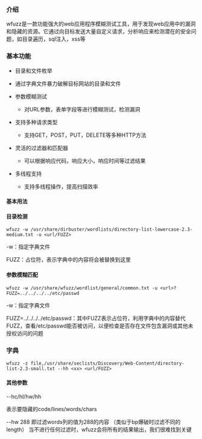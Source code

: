 ### 介绍

wfuzz是一款功能强大的web应用程序模糊测试工具，用于发现web应用中的漏洞和隐藏的资源。它通过向目标发送大量自定义请求，分析响应来检测潜在的安全问题，如目录遍历，sql注入，xss等





### 基本功能

- 目录和文件枚举
- 通过字典文件暴力破解目标网站的目录和文件

- 参数模糊测试
  - 对URL参数，表单字段等进行模糊测试，检测漏洞

- 支持多种请求类型
  - 支持GET，POST，PUT，DELETE等多种HTTP方法

- 灵活的过滤器和匹配器
  - 可以根据响应代码，响应大小，响应时间等过滤结果

- 多线程支持
  - 支持多线程操作，提高扫描效率





#### 基本用法



#### 目录检测

```
wfuzz -w /usr/share/dirbuster/wordlists/directory-list-lowercase-2.3-medium.txt -u <url/FUZZ>
```

-w：指定字典文件

FUZZ：占位符，表示字典中的内容将会被替换到这里





#### 参数模糊匹配

```
wfuzz -w /usr/share/wfuzz/wordlist/general/common.txt -u <url>?FUZZ=../../../../etc/passwd
```

-w：指定字典文件

FUZZ=../../../../etc/passwd：其中FUZZ表示占位符，利用字典中的内容替代FUZZ，查看/etc/passwd能否被访问，以便检查是否存在文件包含漏洞或其他未授权访问的问题



### 字典

```
wfuzz -z file,/usr/share/seclists/Discovery/Web-Content/directory-list-2.3-small.txt --hh <xx> <url/FUZZ>
```



#### 其他参数

--hc/hl/hw/hh

表示要隐藏的code/lines/words/chars



--hw 288 即过滤words列的值为288的内容
（类似于bp爆破时过滤不同的length）
当不进行任何过滤时，wfuzz会将所有的结果输出，我们很难找到关键